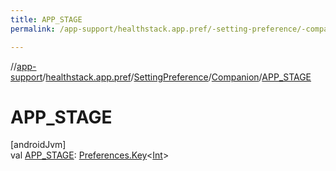 ```yaml
---
title: APP_STAGE
permalink: /app-support/healthstack.app.pref/-setting-preference/-companion/-a-p-p_-s-t-a-g-e.html

---
```

//[app-support](../../../../index.html)/[healthstack.app.pref](../../index.html)/[SettingPreference](../index.html)/[Companion](index.html)/[APP_STAGE](-a-p-p_-s-t-a-g-e.html)



# APP_STAGE



[androidJvm]\
val [APP_STAGE](-a-p-p_-s-t-a-g-e.html): [Preferences.Key](https://developer.android.com/reference/kotlin/androidx/datastore/preferences/core/Preferences.Key.html)&lt;[Int](https://kotlinlang.org/api/latest/jvm/stdlib/kotlin/-int/index.html)&gt;




